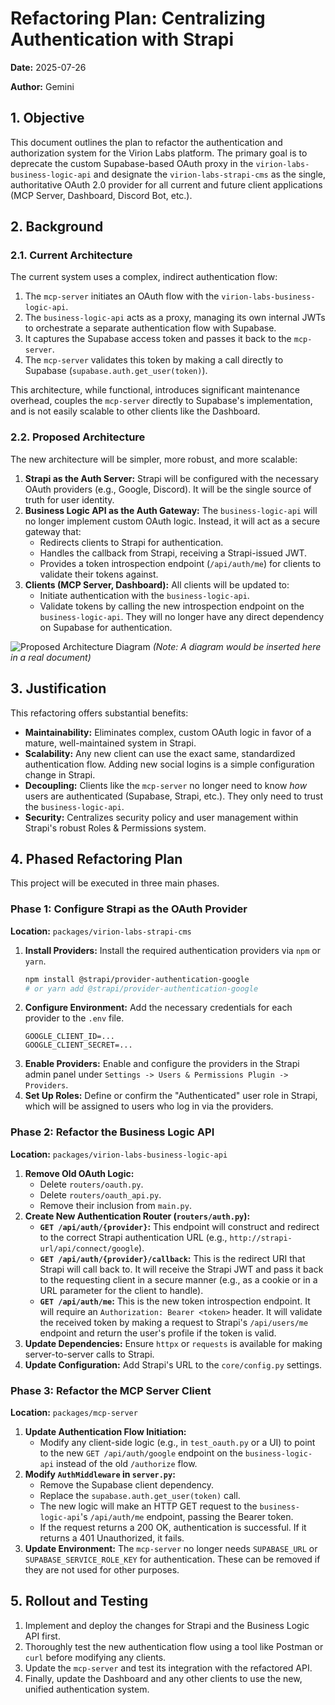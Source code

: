 # Refactoring Plan: Centralizing Authentication with Strapi

**Date:** 2025-07-26

**Author:** Gemini

## 1. Objective

This document outlines the plan to refactor the authentication and authorization system for the Virion Labs platform. The primary goal is to deprecate the custom Supabase-based OAuth proxy in the `virion-labs-business-logic-api` and designate the `virion-labs-strapi-cms` as the single, authoritative OAuth 2.0 provider for all current and future client applications (MCP Server, Dashboard, Discord Bot, etc.).

## 2. Background

### 2.1. Current Architecture

The current system uses a complex, indirect authentication flow:

1.  The `mcp-server` initiates an OAuth flow with the `virion-labs-business-logic-api`.
2.  The `business-logic-api` acts as a proxy, managing its own internal JWTs to orchestrate a separate authentication flow with Supabase.
3.  It captures the Supabase access token and passes it back to the `mcp-server`.
4.  The `mcp-server` validates this token by making a call directly to Supabase (`supabase.auth.get_user(token)`).

This architecture, while functional, introduces significant maintenance overhead, couples the `mcp-server` directly to Supabase's implementation, and is not easily scalable to other clients like the Dashboard.

### 2.2. Proposed Architecture

The new architecture will be simpler, more robust, and more scalable:

1.  **Strapi as the Auth Server:** Strapi will be configured with the necessary OAuth providers (e.g., Google, Discord). It will be the single source of truth for user identity.
2.  **Business Logic API as the Auth Gateway:** The `business-logic-api` will no longer implement custom OAuth logic. Instead, it will act as a secure gateway that:
    *   Redirects clients to Strapi for authentication.
    *   Handles the callback from Strapi, receiving a Strapi-issued JWT.
    *   Provides a token introspection endpoint (`/api/auth/me`) for clients to validate their tokens against.
3.  **Clients (MCP Server, Dashboard):** All clients will be updated to:
    *   Initiate authentication with the `business-logic-api`.
    *   Validate tokens by calling the new introspection endpoint on the `business-logic-api`. They will no longer have any direct dependency on Supabase for authentication.

![Proposed Architecture Diagram](https://i.imgur.com/example.png)
*(Note: A diagram would be inserted here in a real document)*

## 3. Justification

This refactoring offers substantial benefits:

*   **Maintainability:** Eliminates complex, custom OAuth logic in favor of a mature, well-maintained system in Strapi.
*   **Scalability:** Any new client can use the exact same, standardized authentication flow. Adding new social logins is a simple configuration change in Strapi.
*   **Decoupling:** Clients like the `mcp-server` no longer need to know *how* users are authenticated (Supabase, Strapi, etc.). They only need to trust the `business-logic-api`.
*   **Security:** Centralizes security policy and user management within Strapi's robust Roles & Permissions system.

## 4. Phased Refactoring Plan

This project will be executed in three main phases.

### Phase 1: Configure Strapi as the OAuth Provider

**Location:** `packages/virion-labs-strapi-cms`

1.  **Install Providers:** Install the required authentication providers via `npm` or `yarn`.
    ```bash
    npm install @strapi/provider-authentication-google
    # or yarn add @strapi/provider-authentication-google
    ```
2.  **Configure Environment:** Add the necessary credentials for each provider to the `.env` file.
    ```env
    GOOGLE_CLIENT_ID=...
    GOOGLE_CLIENT_SECRET=...
    ```
3.  **Enable Providers:** Enable and configure the providers in the Strapi admin panel under `Settings -> Users & Permissions Plugin -> Providers`.
4.  **Set Up Roles:** Define or confirm the "Authenticated" user role in Strapi, which will be assigned to users who log in via the providers.

### Phase 2: Refactor the Business Logic API

**Location:** `packages/virion-labs-business-logic-api`

1.  **Remove Old OAuth Logic:**
    *   Delete `routers/oauth.py`.
    *   Delete `routers/oauth_api.py`.
    *   Remove their inclusion from `main.py`.
2.  **Create New Authentication Router (`routers/auth.py`):**
    *   **`GET /api/auth/{provider}`:** This endpoint will construct and redirect to the correct Strapi authentication URL (e.g., `http://strapi-url/api/connect/google`).
    *   **`GET /api/auth/{provider}/callback`:** This is the redirect URI that Strapi will call back to. It will receive the Strapi JWT and pass it back to the requesting client in a secure manner (e.g., as a cookie or in a URL parameter for the client to handle).
    *   **`GET /api/auth/me`:** This is the new token introspection endpoint. It will require an `Authorization: Bearer <token>` header. It will validate the received token by making a request to Strapi's `/api/users/me` endpoint and return the user's profile if the token is valid.
3.  **Update Dependencies:** Ensure `httpx` or `requests` is available for making server-to-server calls to Strapi.
4.  **Update Configuration:** Add Strapi's URL to the `core/config.py` settings.

### Phase 3: Refactor the MCP Server Client

**Location:** `packages/mcp-server`

1.  **Update Authentication Flow Initiation:**
    *   Modify any client-side logic (e.g., in `test_oauth.py` or a UI) to point to the new `GET /api/auth/google` endpoint on the `business-logic-api` instead of the old `/authorize` flow.
2.  **Modify `AuthMiddleware` in `server.py`:**
    *   Remove the Supabase client dependency.
    *   Replace the `supabase.auth.get_user(token)` call.
    *   The new logic will make an HTTP GET request to the `business-logic-api`'s `/api/auth/me` endpoint, passing the Bearer token.
    *   If the request returns a 200 OK, authentication is successful. If it returns a 401 Unauthorized, it fails.
3.  **Update Environment:** The `mcp-server` no longer needs `SUPABASE_URL` or `SUPABASE_SERVICE_ROLE_KEY` for authentication. These can be removed if they are not used for other purposes.

## 5. Rollout and Testing

1.  Implement and deploy the changes for Strapi and the Business Logic API first.
2.  Thoroughly test the new authentication flow using a tool like Postman or `curl` before modifying any clients.
3.  Update the `mcp-server` and test its integration with the refactored API.
4.  Finally, update the Dashboard and any other clients to use the new, unified authentication system.

